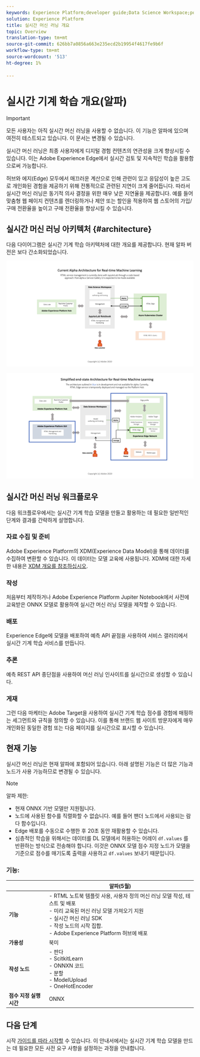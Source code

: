 ```yaml
---
keywords: Experience Platform;developer guide;Data Science Workspace;popular topics;Real time machine learning;
solution: Experience Platform
title: 실시간 머신 러닝 개요
topic: Overview
translation-type: tm+mt
source-git-commit: 626bb7a0856a663e235ecd2b19954f4617fe9b6f
workflow-type: tm+mt
source-wordcount: '513'
ht-degree: 1%

---
```



# 실시간 기계 학습 개요(알파)

>[!IMPORTANT]
>모든 사용자는 아직 실시간 머신 러닝을 사용할 수 없습니다. 이 기능은 알파에 있으며 여전히 테스트되고 있습니다. 이 문서는 변경될 수 있습니다.

실시간 머신 러닝은 최종 사용자에게 디지털 경험 컨텐츠의 연관성을 크게 향상시킬 수 있습니다. 이는 Adobe Experience Edge에서 실시간 검토 및 지속적인 학습을 활용함으로써 가능합니다.

허브와 에지(Edge) 모두에서 매끄러운 계산으로 인해 관련이 있고 응답성이 높은 고도로 개인화된 경험을 제공하기 위해 전통적으로 관련된 지연이 크게 줄어듭니다. 따라서 실시간 머신 러닝은 동기적 의사 결정을 위한 매우 낮은 지연율을 제공합니다. 예를 들어 맞춤형 웹 페이지 컨텐츠를 렌더링하거나 제안 또는 할인을 적용하여 웹 스토어의 가입/구매 전환율을 높이고 구매 전환율을 향상시킬 수 있습니다.

## 실시간 머신 러닝 아키텍처 {#architecture}

다음 다이어그램은 실시간 기계 학습 아키텍처에 대한 개요를 제공합니다. 현재 알파 버전은 보다 간소화되었습니다.

![알파 아치](../images/rtml/alpha-arch.png)

![간소화된 개요](../images/rtml/end-to-end-arch.png)

## 실시간 머신 러닝 워크플로우

다음 워크플로우에서는 실시간 기계 학습 모델을 만들고 활용하는 데 필요한 일반적인 단계와 결과를 간략하게 설명합니다.

### 자료 수집 및 준비

Adobe Experience Platform의 XDM(Experience Data Model)을 통해 데이터를 수집하여 변환할 수 있습니다. 이 데이터는 모델 교육에 사용됩니다. XDM에 대한 자세한 내용은 [XDM 개요를 참조하십시오](../../xdm/home.md).

### 작성

처음부터 제작하거나 Adobe Experience Platform Jupiter Notebook에서 사전에 교육받은 ONNX 모델로 활용하여 실시간 머신 러닝 모델을 제작할 수 있습니다.

### 배포

Experience Edge에 모델을 배포하여 예측 API 끝점을 사용하여 서비스 갤러리에서 실시간 기계 학습 서비스를 만듭니다.

### 추론

예측 REST API 종단점을 사용하여 머신 러닝 인사이트를 실시간으로 생성할 수 있습니다.

### 게재

그런 다음 마케터는 Adobe Target을 사용하여 실시간 기계 학습 점수를 경험에 매핑하는 세그먼트와 규칙을 정의할 수 있습니다. 이를 통해 브랜드 웹 사이트 방문자에게 매우 개인화된 동일한 경험 또는 다음 페이지를 실시간으로 표시할 수 있습니다.

## 현재 기능

실시간 머신 러닝은 현재 알파에 포함되어 있습니다. 아래 설명된 기능은 더 많은 기능과 노드가 사용 가능하므로 변경될 수 있습니다.

>[!NOTE]
> 알파 제한:
> - 현재 ONNX 기반 모델만 지원됩니다.
> - 노드에 사용된 함수를 직렬화할 수 없습니다. 예를 들어 팬더 노드에서 사용되는 람다 함수입니다.
> - Edge 배포를 수동으로 수행한 후 20초 동안 재활용할 수 있습니다.
> - 심층적인 학습을 위해서는 데이터를 DL 모델에서 허용하는 어레이 `df.values` 를 반환하는 방식으로 전송해야 합니다. 이것은 ONNX 모델 점수 지정 노드가 모델을 기준으로 점수를 매기도록 출력을 사용하고 `df.values` 보내기 때문입니다.



### 기능:

|  | 알파(5월) |
| --- | --- |
| **기능** | - RTML 노트북 템플릿 사용, 사용자 정의 머신 러닝 모델 작성, 테스트 및 배포 <br> - 미리 교육된 머신 러닝 모델 가져오기 지원 <br> - 실시간 머신 러닝 SDK <br> - 작성 노드의 시작 집합. <br> - Adobe Experience Platform 허브에 배포 |
| **가용성** | 북미 |
| **작성 노드** | - 판다 <br> - ScitkitLearn <br> - ONNXN 코드 <br> - 분할 <br> - ModelUpload <br> - OneHotEncoder |
| **점수 지정 실행 시간** | ONNX |

## 다음 단계

시작 [가이드를 따라 시작할](./getting-started.md) 수 있습니다. 이 안내서에서는 실시간 기계 학습 모델을 만드는 데 필요한 모든 사전 요구 사항을 설정하는 과정을 안내합니다.

